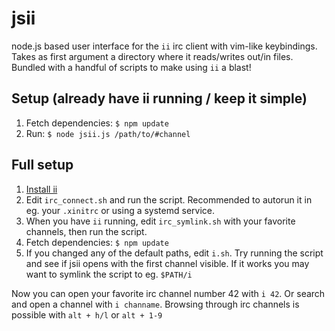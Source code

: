 jsii
====

node.js based user interface for the `ii` irc client with vim-like keybindings.
Takes as first argument a directory where it reads/writes out/in files. Bundled
with a handful of scripts to make using `ii` a blast!

Setup (already have ii running / keep it simple)
------------------------------------------------

1. Fetch dependencies: `$ npm update`
2. Run: `$ node jsii.js /path/to/#channel`

Full setup
----------

1. [Install ii](http://tools.suckless.org/ii/)
2. Edit `irc_connect.sh` and run the script. Recommended to autorun it in eg.
   your `.xinitrc` or using a systemd service.
3. When you have `ii` running, edit `irc_symlink.sh` with your favorite
   channels, then run the script.
4. Fetch dependencies: `$ npm update`
5. If you changed any of the default paths, edit `i.sh`. Try running the script
   and see if jsii opens with the first channel visible. If it works you may
   want to symlink the script to eg. `$PATH/i`

Now you can open your favorite irc channel number 42 with `i 42`. Or search and
open a channel with `i channame`. Browsing through irc channels is possible
with `alt + h/l` or `alt + 1-9`
